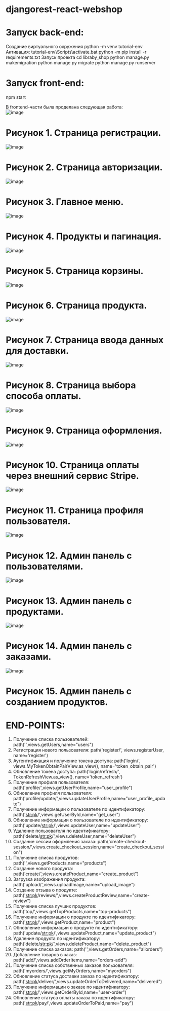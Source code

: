 # djangorest-react-webshop
# Запуск back-end:
Создание виртуального окружения 
python -m venv tutorial-env
Активация:
tutorial-env\Scripts\activate.bat
python -m pip install -r requirements.txt
Запуск проекта
cd libraby_shop
python manage.py makemigration 
python manage.py migrate
python manage.py runserver
# Запуск front-end:
npm start

В frontend-части была проделана следующая работа:	
 ![image](https://github.com/dazeBoyy/djangorest-react-webshop/assets/66539510/f38df714-aeed-4c21-83fc-07cb04b702df)
# Рисунок 1.  Страница регистрации.
![image](https://github.com/dazeBoyy/djangorest-react-webshop/assets/66539510/16b95f92-d01f-412c-b9e6-bbc550cf1925)
# Рисунок 2.  Страница авторизации.

 ![image](https://github.com/dazeBoyy/djangorest-react-webshop/assets/66539510/87dd23a3-a761-4e05-9ded-4e5f5eb4fe1e)
# Рисунок 3.  Главное меню.
![image](https://github.com/dazeBoyy/djangorest-react-webshop/assets/66539510/5ecf38c5-3fa3-4ec7-997d-1c50a7c22f8f)

# Рисунок 4. Продукты и пагинация.

![image](https://github.com/dazeBoyy/djangorest-react-webshop/assets/66539510/5d6b868a-167f-4486-be7a-1ad9b40da60d)

	 
# Рисунок 5. Страница корзины.
 ![image](https://github.com/dazeBoyy/djangorest-react-webshop/assets/66539510/fb32421f-e12a-4618-8423-3e3158af9575)

# Рисунок 6. Страница продукта.
 ![image](https://github.com/dazeBoyy/djangorest-react-webshop/assets/66539510/67980266-d89b-4dee-adbd-d6f5857df051)

# Рисунок 7. Страница ввода данных для доставки.
 
![image](https://github.com/dazeBoyy/djangorest-react-webshop/assets/66539510/99853638-f186-474f-9be8-0b60554c5643)

# Рисунок 8. Страница выбора способа оплаты.	
 ![image](https://github.com/dazeBoyy/djangorest-react-webshop/assets/66539510/7c999d97-66e0-4734-9d6f-3d0e5cac075c)

# Рисунок 9. Страница оформления.
![image](https://github.com/dazeBoyy/djangorest-react-webshop/assets/66539510/61e924c6-9200-4ade-a611-fc61c2cfca32)

# Рисунок 10. Страница оплаты через внешний сервис Stripe.
 
![image](https://github.com/dazeBoyy/djangorest-react-webshop/assets/66539510/fe62d377-25ee-40b7-a726-0bcb34289639)

# Рисунок 11. Страница профиля пользователя.
 ![image](https://github.com/dazeBoyy/djangorest-react-webshop/assets/66539510/75e3be2f-249d-4cd4-b004-fc1028f024b8)

# Рисунок 12. Админ панель с пользователями.
![image](https://github.com/dazeBoyy/djangorest-react-webshop/assets/66539510/7071c2b8-9dc4-4e76-98aa-5b43febc35b1)

 
# Рисунок 13. Админ панель с продуктами.
 ![image](https://github.com/dazeBoyy/djangorest-react-webshop/assets/66539510/7934ca5e-c6ae-4ebf-ba2c-2d3a408a730f)

# Рисунок 14. Админ панель с заказами.

![image](https://github.com/dazeBoyy/djangorest-react-webshop/assets/66539510/8dc8a15f-04a9-45ba-ae97-46de5a326158)
# Рисунок 15. Админ панель с созданием продуктов.

 # END-POINTS:
1.	Получение списка пользователей:
path('',views.getUsers,name="users")
2.	Регистрация нового пользователя:
path('register/', views.registerUser, name='register')
3.	Аутентификация и получение токена доступа:
path('login/', views.MyTokenObtainPairView.as_view(), name='token_obtain_pair')
4.	Обновление токена доступа:
path('login/refresh/', TokenRefreshView.as_view(), name='token_refresh')
5.	Получение профиля пользователя:
path('profile/',views.getUserProfile,name="user_profile")
6.	Обновление профиля пользователя:
path('profile/update/',views.updateUserProfile,name="user_profile_update")
7.	Получение информации о пользователе по идентификатору:
path('<str:pk>/',views.getUserById,name="get_user")
8.	Обновление информации о пользователе по идентификатору:
path('update/<str:pk>/',views.updateUser,name="updateUser")
9.	Удаление пользователя по идентификатору:
path('delete/<str:pk>/',views.deleteUser,name="deleteUser")
10.	Создание сессии оформления заказа:
path('create-checkout-session/',views.create_checkout_session,name="create_checkout_session")
11.	Получение списка продуктов:
path('',views.getProducts,name="products")
12.	Создание нового продукта:
path('create/',views.createProduct,name="create_product")
13.	Загрузка изображения продукта:
path('upload/',views.uploadImage,name="upload_image")
14.	Создание отзыва о продукте:
path('<str:pk>/reviews/',views.createProductReview,name="create-review")
15.	Получение списка лучших продуктов:
path('top/',views.getTopProducts,name="top-products")
16.	Получение информации о продукте по идентификатору:
path('<str:pk>/',views.getProduct,name="product")
17.	Обновление информации о продукте по идентификатору:
path('update/<str:pk>/',views.updateProduct,name="update_product")
18.	Удаление продукта по идентификатору:
path('delete/<str:pk>/',views.deleteProduct,name="delete_product")
19.	Получение списка заказов:
path('',views.getOrders,name="allorders")
20.	Добавление товаров в заказ:
path('add/',views.addOrderItems,name="orders-add")
21.	Получение списка собственных заказов пользователя:
path('myorders/',views.getMyOrders,name="myorders")
22.	Обновление статуса доставки заказа по идентификатору:
path('<str:pk>/deliver/',views.updateOrderToDelivered,name="delivered")
23.	Получение информации о заказе по идентификатору:
path('<str:pk>/',views.getOrderById,name="user-order")
24.	Обновление статуса оплаты заказа по идентификатору:
path('<str:pk>/pay/',views.updateOrderToPaid,name="pay")
